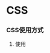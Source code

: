 # CSS

### CSS使用方式

1. 使用<style>属性
2. 使用HTML style标签
3. 使用link标签，引入外部文件
4. 使用<style>属性，在属性内用@import url（”路径“）引入外部css文件

***

### CSS选择器

**三大基础选择器**

1. html标签选择器
2. class类选择器
3. ID选择器

**功能性选择器**

* *通配符：表示一次选中全部标签
* 后代选择器div p：选择div后代当中所有p元素
* 子元素选择器div>p：选择div的直系后代p元素
* 交集选择器span.d1：标签名叫span并且类名d1
* 并集选择器div，p，h1，h2：同时选中当前这些标签
* 序列选择器ul li：first-child第一个li；ul li：last-child最后一个li；
* 相邻兄弟选择器div+p：选择紧挨着div的一个p元素
* 普通兄弟选择器div~p：选择div所有的兄弟元素p

***

### 标准文档流

所谓的文档流指的是元素（标签）排版（浏览器解析的时候），顺序是自上而下，从左往右。

**标准文档流的微观现象**

1. 空白折叠：多个空格只显示一个；每行代码都存在空格
2. 高矮不齐，底边对齐
3. 自动换行，一行写不满就换行写

**标准文档流中元素等级问题**：

*行内元素*：没有办法设置宽度和高度，宽和高只能凭借内容去撑起来，如果行内元素当中没有内容，就会缩成一个小条（行高）；多个行内元素可以并排显示；

*块级元素*：可以设置宽度和高度；如果一个块级元素没有设置宽度，那么默认占满当前屏幕宽度的百分百；块级元素不能和其它元素并排显示；

***

**常用的块级元素标签**：

div；p；h1-h6；ul li；ol li；dl dt dd；

**常用的行内元素标签**：

b；span；em；i；u；s；a；

**行内元素与块级元素相互转换**：display

display=“inline”转换为行内元素；

display=“block”转换为块级元素；

display=“inline-block”转换为行内块元素；既可设置宽度高度又可并排显示；

***

### 浮动

HTML网页中对于元素的种种限制，其实都来自于标准文档流，例如行内元素不能设置宽度和高度，块级元素不能并排显示等等。那么想要摆脱这些限制，需要“脱离标准文档流”。

**浮动**

float：left；right；

**浮动的标准特性**

1. 让元素脱离标准文档流
2. 浮动会让元素相互紧贴
3. 会存在字围效果，文字紧贴浮动元素
4. 收缩效果

***

### 盒子模型

包含有：width；height；padding；border；margin；一切标签都可以看成盒子。

**width和height**：宽度和高度指盒子里面内容的宽度和高度。

**border边框**（width；style；color）

*border*：1px solid red；1像素 实线 红色；

**padding内边距**：padding-top；padding-right；padding-bottom；padding-left

tip：padding使用后会增加盒子实际所占的宽度和高度，如果不想改变盒子原本所占的宽度和高度，那么就把内容的宽度和高度减少

**margin外边距**：margin-top；margin-right；margin-bottom；margin-left

***

### margin塌陷

（此种情况只发生在标准文档流当中，一旦元素脱离了标准文档流，那么就不存在所谓的塌陷）

**margin值的设置**：既可以设置为具体的值也可以设置为auto

**通过margin让元素居中**：

*margin：0 auto*；（想要通过margin：0 auto；让元素居中，需要注意下面几点）

1. 想要使用margin：0 auto；必须要有明确的宽度width；
2. 只有在标准文档流当中的盒子才能使用，一旦元素设置了浮动、绝对定位、固定定位、那么就不能使用margin：0 auto；居中。
3. margin：0 auto；只是让盒子居中，至于盒子里面的文本内容想要居中，需使用text-align：center；

***

### CSS定位

*position定位*

**relative相对定位**：元素会根据自己原来的位置进行位移，并且不会脱离标准文档流；

作用：微调元素位置；作为绝对定位参考值；

**absolute绝对定位**：某元素设置了绝对定位，需要参考点，分以下情况

1. 没有父元素：top为首屏屏幕的左上角作为参考；bottom就是浏览器窗口首屏窗口尺寸页面的左下角；
2. 存在父元素：浏览器会从当前使用绝对定位的元素开始一层一层向上去找，直到某个祖先元素的身上具有相对定位或者绝对定位的属性，那么就以这个祖先元素为参考点进行位移。
3. 绝对定位的盒子居中，需要left=50%,margin-left=-宽度的一半

**fixed固定定位**：固定定位针对浏览器窗口，以浏览器窗口为参考进行位移

**sticky粘性定位**：固定定位和相对定位的结合体，当元素处于屏幕范围之内，元素的定位就相当于是相对定位，而元素一旦脱离了屏幕范围就成了绝对定位。

tip：子元素使用绝对定位，父元素最好使用相对定位。

tip：绝对定位的子元素，如果作为参考元素的父元素设置了padding，除非子元素没有设置一些位移的参数，例如top、left等，那么就会被padding影响，可是一旦子元素设置了位置参数，将不会受到影响。

***

### z-index层级关系：

以下情况

1. 如果单纯比较两个发生位置冲突的标签，那么谁的z-index值大，谁在上面
2. 如果发生位置冲突的是两个子元素，那么最应该看的是父元素的层级关系，如果父元素的层级也就是z-index值小，那么子级层级再高也没有办法改变
3. 两个父元素比较层级的时候，如果其中一个父元素的层级z-index没有设置，那么子级是可以通过z-index盖过与之发生冲突的另外一个元素

***

### CSS权重

！important重要的，权重最高，可设置元素的某个属性

***

### CSS继承

哪些属性可以继承？ color；text；line；font

与文字相关的属性大多数都可被继承，但是浮动、定位等等属性完全不能够被继承

如果选择器没有直接选中目标元素，而是通过继承去影响，那么权重为0

如果都是通过继承去影响，那谁离目标元素近听谁的

***

### CSS超链接美化

a：link{color：...}未访问链接样式

a：visited{color：...}已访问链接样式

a：hover{color：...}鼠标移动到链接上

a：active{color：...}选定时的链接样式

tip：可以忽略某个状态，但一定要按照顺序来写。

***

### 背景图片

1. background-color：背景颜色

   red；#ccc；rgb（23，23，23）

   开发过程最好使用十六进制

2. background-image：背景图片

   background-image：url（“图片的地址”）

3. background-repeat：背景图像是否重复

   值：repeat-x横轴重复；repeat-y纵轴重复；no-repeat不重复

4. background-position：图片位置

   background-position向右偏移量px；向下偏移量px；偏移量可以为负也可以为正；

5. background-attachment：fixed背景固定

   一但设置了这个属性，那么网页的背景就不会随网页滚动而滚动

***

### 文本属性

1. direction 设置文本方向

   ltr-->从左到右；rtl-->从右到左；inherit--继承

2. letter-spacing设置字符间距

   单位可以使用px，可以为负值

3. text-align文本对齐

   left（默认）；right右边；justify文本两边居中

4. text-decoration文本修饰

   none取消文本的默认样式；underline加上一条下划线；overline上划线；line-through穿过文本的一条删除线；

5. text-indent缩进元素文本的首行，可以是负值

6. text-transform控制元素当中的字母

   none默认；capitalize文本中每个单词以大写字母开头；uppercase全大写；lowercase全小写；

7. font-size字体大小

   14px；14pt磅；14em；14rem

8. font-family字体样式、族科

   font-family：“Times New Roman”，"Arial","kaiti",""

   通常属性设置多个字体，包括英文和中文，如果第一个字体不存在，那么就会去找第二个字体，以此类推（将英文属性写在前面）

9. color 字体颜色

   rgb；十六进制；单词；

10. font-weight字体粗细

    bold字体变粗；bolder更粗；normal正常；

11. font-style字体样式

    italic斜体字；oblique让现有字体发生倾斜；hormal字体倾斜；

12. text-align字体水平对齐方式

    left；right；center；justify；

    能够作用于图片或者文字

13. vertical-align垂直对齐方式

    top上；bottom下；middle中；baseline基线（默认）

14. line-height行高

    当行高等于容器的高时，可以实现文本垂直居中（单行）；当单行文本的行高小于容器高时，可实现单行文本在容器中垂直中齐以上；类似<sup>效果和<sub>效果

15. text-decoration文本修饰

    none；underline下划线；overline上划线；line-through中横线；

16. text-indent首行缩进

    px；em；rem

17. letter-spacing设置字符间距

18. word-spacing控制英文单词词距

19. layout-flow控制文本流

    horizontal自左向右；vertical-ideographic自上而下；

***

### 列表属性

list-style-type：列表样式

list-style-image：url（“将列表样式替换成url引入的图片”）

list-style-position：outside（外面）列表圆点在外面；inside（里面）列表圆点包含在里面

list-style：none

***

### wite-space空余空间

用来设置元素内的空白

normal：默认；

nowrap：强制将文本放在一行上显示，没有br，就一直在一行显示；

pre：类似<pre>标签，将内容格式完全显示出来；

pre-wrap：保留空白符，但内容会正常换行；

pre-line：合并空白字符，保留换行符；

inherit：继承；

***

### overflow溢出隐藏

visible：默认值，当容器内容溢出容器时，不采取任何行动，任内容溢出；

hidden：将溢出的内容隐藏；

scroll：滚动条，如果存在溢出内容，以滚动条展示大小；

auto：自动；

inherit：继承上级元素的属性效果

***

### text-overflow文本溢出省略号

clip不显示省略号；ellipsis显示省略号；

要显示省略号需满足下面条件：

1. 元素要有具体宽度；
2. 元素在一行上显示，white-space：nowrap
3. 溢出的元素要隐藏掉，overflow：hidden；
4. 设置text-overflow：ellipsis；溢出的内容显示为省略号

---

**定位垂直居中：**

```
	p{
		width: 200px;
		height: 100px;
		background-color: blue;
		position: absolute;
		top: 50%;
		margin-top: -50px;
	}
```

**定位水平居中：**

```
	p{
		width: 200px;
		height: 100px;
		background-color: blue;
		position: absolute;
		left: 50%;
		margin-left: -50px;
	}
	p{
        width: 200px;
		height: 100px;
		background-color: blue;
		margin:0 auto;	
	}
```

